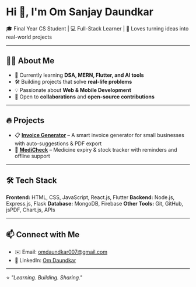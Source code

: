 # Hi 👋, I'm Om Sanjay Daundkar

🎓 Final Year CS Student | 💻 Full-Stack Learner | 🚀 Loves turning ideas into real-world projects

---

## 👨‍💻 About Me

* 🌱 Currently learning **DSA, MERN, Flutter, and AI tools**
* 🛠 Building projects that solve **real-life problems**
* 💡 Passionate about **Web & Mobile Development**
* 🤝 Open to **collaborations** and **open-source contributions**

---

## 🔥 Projects

* 📋 [**Invoice Generator**](https://github.com/OmDaundkar007/Invoice-Generator) – A smart invoice generator for small businesses with auto-suggestions & PDF export
* 💊 [**MediCheck**](https://github.com/OmDaundkar007/MediCheck) – Medicine expiry & stock tracker with reminders and offline support


---

## 🛠 Tech Stack

**Frontend:** HTML, CSS, JavaScript, React.js, Flutter
**Backend:** Node.js, Express.js, Flask
**Database:** MongoDB, Firebase
**Other Tools:** Git, GitHub, jsPDF, Chart.js, APIs

---

## 📫 Connect with Me

* ✉️ Email: [omdaundkar007@gmail.com](mailto:omdaundkar007@gmail.com)
* 💼 LinkedIn: [Om Daundkar](https://www.linkedin.com/in/om-daundkar-220814376)

---

⭐️ *"Learning. Building. Sharing."*
